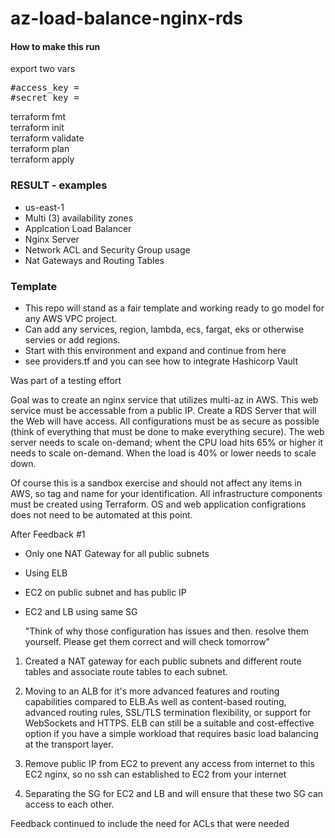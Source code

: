 # az-load-balance-nginx-rds

#### How to make this run
export two vars
<pre>
#access_key = <your access key>
#secret_key = <your secret_key>
</pre>
terraform fmt
<br>terraform init
<br>terraform validate
<br>terraform plan
<br>terraform apply

### RESULT - examples 
- us-east-1
- Multi (3) availability zones
- Applcation Load Balancer
- Nginx Server 
- Network ACL and Security Group usage
- Nat Gateways and Routing Tables

### Template 
- This repo will stand as a fair template and working ready to go model for any AWS VPC project.
- Can add any services, region, lambda, ecs, fargat, eks or otherwise servies or add regions.
- Start with this environment and expand and continue from here 
- see providers.tf and you can see how to integrate Hashicorp Vault 

Was part of a testing effort 

Goal was to create an nginx service that utilizes multi-az in AWS.  This web service must be accessable from a public IP.  Create a RDS Server that will the Web will have access.   All configurations must be as secure as possible (think of everything that must be done to make everything secure).  The web server needs to scale on-demand; whent the CPU load hits 65% or higher it needs to scale on-demand.  When the load is 40% or lower needs to scale down.

Of course this is a sandbox exercise and should not affect any items in AWS, so tag and name for your identification.  All infrastructure components must be created using Terraform.  OS and web application configrations does not need to be automated at this point.  

After Feedback #1 
- Only one NAT Gateway for all public subnets
- Using ELB 
- EC2 on public subnet and has public IP 
- EC2 and LB using same SG 

    "Think of why those configuration has issues and then. resolve them yourself.  Please get them correct and will check tomorrow"

1. Created a NAT gateway for each public subnets and different route tables and associate route tables to each subnet.

2. Moving to an ALB for it's more advanced features and routing capabilities compared to ELB.As well as content-based routing, advanced routing rules, SSL/TLS termination flexibility, or support for WebSockets and HTTPS.  ELB can still be a suitable and cost-effective option if you have a simple workload that requires basic load balancing at the transport layer.

3. Remove public IP from EC2 to prevent any access from internet to this EC2 nginx, so no ssh can established to EC2 from your internet

4. Separating the SG for EC2 and LB and will ensure that these two SG can access to each other.

Feedback continued to include the need for ACLs that were needed 
